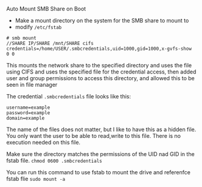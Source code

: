 Auto Mount SMB Share on Boot
- Make a mount directory on the system for the SMB share to mount to 
- modify `/etc/fstab`

``` 
# smb mount
//SHARE IP/SHARE /mnt/SHARE cifs credentials=/home/USER/.smbcredentials,uid=1000,gid=1000,x-gvfs-show  0 0 
```
This mounts the network share to the specified directory and uses the file using CIFS and uses the specified file for the credential access, then added user and group permissions to access this directory, and allowed this to be seen in file manager

The credential `.smbcredentials` file looks like this:
```
username=example
password=example
domain=example
```
The name of the files does not matter, but I like to have this as a hidden file. You only want the user to be able to read,write to this file. There is no execution needed on this file.

Make sure the directory matches the permissions of the UID nad GID in the fstab file.
``chmod 0600 .smbcredentials``

You can run this command to use fstab to mount the drive and referenfce fstab flie
`sudo mount -a` 
